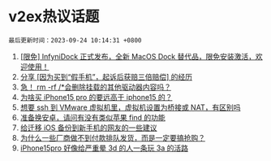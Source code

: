 # v2ex热议话题

`最后更新时间：2023-09-24 10:14:31 +0800`

1. [[限免] InfyniDock 正式发布，全新 MacOS Dock 替代品，限免安装激活，欢迎使用！](https://www.v2ex.com/t/976496)
1. [分享 [因为买到“假手机”，起诉后获赔三倍赔偿] 的经历](https://www.v2ex.com/t/976456)
1. [急！ rm -rf /*会删除挂载的其他驱动器内容吗？](https://www.v2ex.com/t/976473)
1. [为啥买 iPhone15 pro 的要远高于 iphone15 的？](https://www.v2ex.com/t/976453)
1. [想要 ssh 到 VMware 虚拟机里，虚拟机设置为桥接或 NAT，有区别吗](https://www.v2ex.com/t/976415)
1. [准备换安卓，请问有没有类似苹果 find 的功能](https://www.v2ex.com/t/976422)
1. [给迁移 iOS 备份到新手机的网友的一些建议](https://www.v2ex.com/t/976408)
1. [为什么一些厂商做不到付款排队发货，而是一定要搞抢购？](https://www.v2ex.com/t/976444)
1. [iPhone15pro 好像给严重晕 3d 的人一条玩 3a 的活路](https://www.v2ex.com/t/976460)

